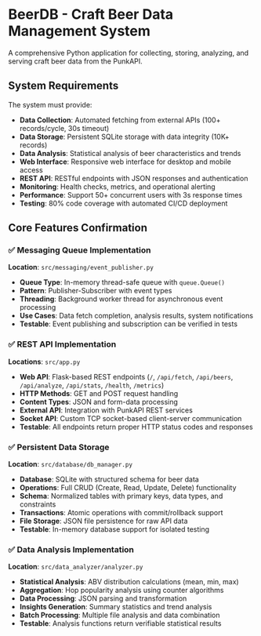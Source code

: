 # BeerDB - Craft Beer Data Management System

A comprehensive Python application for collecting, storing, analyzing, and serving craft beer data from the PunkAPI.

## System Requirements

The system must provide:

- **Data Collection**: Automated fetching from external APIs (100+ records/cycle, 30s timeout)
- **Data Storage**: Persistent SQLite storage with data integrity (10K+ records)
- **Data Analysis**: Statistical analysis of beer characteristics and trends
- **Web Interface**: Responsive web interface for desktop and mobile access
- **REST API**: RESTful endpoints with JSON responses and authentication
- **Monitoring**: Health checks, metrics, and operational alerting
- **Performance**: Support 50+ concurrent users with 3s response times
- **Testing**: 80% code coverage with automated CI/CD deployment

## Core Features Confirmation

### ✅ Messaging Queue Implementation
**Location**: `src/messaging/event_publisher.py`
- **Queue Type**: In-memory thread-safe queue with `queue.Queue()`
- **Pattern**: Publisher-Subscriber with event types
- **Threading**: Background worker thread for asynchronous event processing
- **Use Cases**: Data fetch completion, analysis results, system notifications
- **Testable**: Event publishing and subscription can be verified in tests

### ✅ REST API Implementation
**Locations**: `src/app.py`
- **Web API**: Flask-based REST endpoints (`/`, `/api/fetch`, `/api/beers`, `/api/analyze`, `/api/stats`, `/health`, `/metrics`)
- **HTTP Methods**: GET and POST request handling
- **Content Types**: JSON and form-data processing
- **External API**: Integration with PunkAPI REST services
- **Socket API**: Custom TCP socket-based client-server communication
- **Testable**: All endpoints return proper HTTP status codes and responses

### ✅ Persistent Data Storage
**Location**: `src/database/db_manager.py`
- **Database**: SQLite with structured schema for beer data
- **Operations**: Full CRUD (Create, Read, Update, Delete) functionality
- **Schema**: Normalized tables with primary keys, data types, and constraints
- **Transactions**: Atomic operations with commit/rollback support
- **File Storage**: JSON file persistence for raw API data
- **Testable**: In-memory database support for isolated testing

### ✅ Data Analysis Implementation
**Location**: `src/data_analyzer/analyzer.py`
- **Statistical Analysis**: ABV distribution calculations (mean, min, max)
- **Aggregation**: Hop popularity analysis using counter algorithms
- **Data Processing**: JSON parsing and transformation
- **Insights Generation**: Summary statistics and trend analysis
- **Batch Processing**: Multiple file analysis and data combination
- **Testable**: Analysis functions return verifiable statistical results
